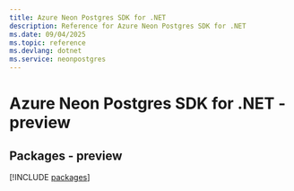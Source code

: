```yaml
---
title: Azure Neon Postgres SDK for .NET
description: Reference for Azure Neon Postgres SDK for .NET
ms.date: 09/04/2025
ms.topic: reference
ms.devlang: dotnet
ms.service: neonpostgres
---
```

# Azure Neon Postgres SDK for .NET - preview
## Packages - preview
[!INCLUDE [packages](neon-postgres-index.md)]
